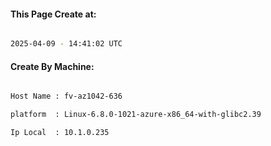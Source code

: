 
   
#### This Page Create at:

```bash

2025-04-09 - 14:41:02 UTC

```

#### Create By Machine:

```bash

Host Name : fv-az1042-636

platform  : Linux-6.8.0-1021-azure-x86_64-with-glibc2.39

Ip Local  : 10.1.0.235

```

